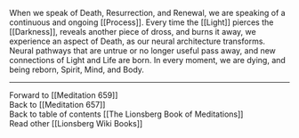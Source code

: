 When we speak of Death, Resurrection, and Renewal, we are speaking of a continuous and ongoing [[Process]]. Every time the [[Light]] pierces the [[Darkness]], reveals another piece of dross, and burns it away, we experience an aspect of Death, as our neural architecture transforms. Neural pathways that are untrue or no longer useful pass away, and new connections of Light and Life are born. In every moment, we are dying, and being reborn, Spirit, Mind, and Body. 

___

Forward to [[Meditation 659]]   
Back to [[Meditation 657]]  
Back to table of contents [[The Lionsberg Book of Meditations]]  
Read other [[Lionsberg Wiki Books]] 
